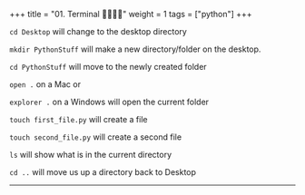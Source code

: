 +++
title = "01.  Terminal 👩‍🏫🧑‍🏫"
weight = 1
tags = ["python"] 
+++

`cd Desktop` will change to the desktop directory

`mkdir PythonStuff` will make a new directory/folder on the desktop.

`cd PythonStuff` will move to the newly created folder

`open .` on a Mac or 

`explorer .` on a Windows will open the current folder

`touch first_file.py` will create a file

`touch second_file.py` will create a second file

`ls` will show what is in the current directory

`cd ..` will move us up a directory back to Desktop

---